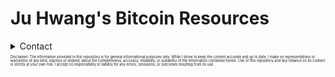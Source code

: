 # Ju Hwang's Bitcoin Resources

<details>
  <summary>Contact </summary>
  <p>X: 
    <a href="https://x.com/juhwang8378">@juhwang8378</a>
  </p>
  <p>Email: 
    <a href="mailto:juhwang8378">juhwang8378@proton.me</a>
  </p>
  <p>Nostr/LN: 
    <a href="https://primal.net/p/nprofile1qqs05h4qpl9yy6wq39zu48mcnmgjh7r999s9fhrgsjxk945lzp6lhlsd8zdu8">juhwang@oksu.su</a>
  </p>
</details>

<p style="font-size: 0.4em;">
  Disclaimer: The information provided in this repository is for general informational purposes only. While I strive to keep the content accurate and up to date, I make no representations or warranties of any kind, express or implied, about the completeness, accuracy, reliability, or suitability of the information contained herein. Use of this repository and any reliance on its content is strictly at your own risk. I accept no responsibility or liability for any errors, omissions, or outcomes resulting from its use.
</p>
